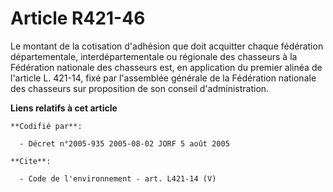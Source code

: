 # Article R421-46

Le montant de la cotisation d'adhésion que doit acquitter chaque fédération départementale, interdépartementale ou régionale
des chasseurs à la Fédération nationale des chasseurs est, en application du premier alinéa de l'article L. 421-14, fixé par
l'assemblée générale de la Fédération nationale des chasseurs sur proposition de son conseil d'administration.

**Liens relatifs à cet article**

	**Codifié par**:

	  - Décret n°2005-935 2005-08-02 JORF 5 août 2005

	**Cite**:

	  - Code de l'environnement - art. L421-14 (V)
